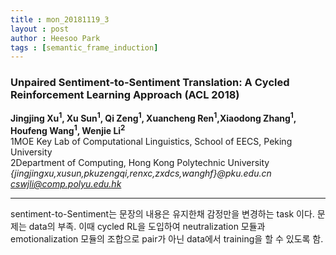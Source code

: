 ```yaml
---
title : mon_20181119_3
layout : post
author : Heesoo Park
tags : [semantic_frame_induction]
---
```


<h3>Unpaired Sentiment-to-Sentiment Translation: A Cycled
Reinforcement Learning Approach
 (ACL 2018)</h3>


<p>

<b>Jingjing Xu<sup>1</sup>, Xu Sun<sup>1</sup>, Qi Zeng<sup>1</sup>, Xuancheng Ren<sup>1</sup>,Xiaodong Zhang<sup>1</sup>, Houfeng Wang<sup>1</sup>, Wenjie Li<sup>2</sup></b><br/>
1MOE Key Lab of Computational Linguistics, School of EECS, Peking University<br/>
2Department of Computing, Hong Kong Polytechnic University<br/>
<em>{jingjingxu,xusun,pkuzengqi,renxc,zxdcs,wanghf}@pku.edu.cn</em><br/>
<em>cswjli@comp.polyu.edu.hk</em>







</p>

<hr />
<p>
sentiment-to-Sentiment는 문장의 내용은 유지한채 감정만을 변경하는 task 이다. 문제는 data의 부족. 이때 cycled RL을 도입하여 neutralization 모듈과 emotionalization 모듈의 조합으로 pair가 아닌 data에서 training을 할 수 있도록 함.
</p>

